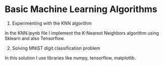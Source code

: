 # Basic Machine Learning Algorithms
1. Experimenting with the KNN algorithm

In the KNN.ipynb file I implement the K-Nearest Neighbors algorithm using Sklearn and also Tensorflow.

2. Solving MNIST digit classification problem

In this solution I use libraries like numpy, tensorflow, matplotlib.

